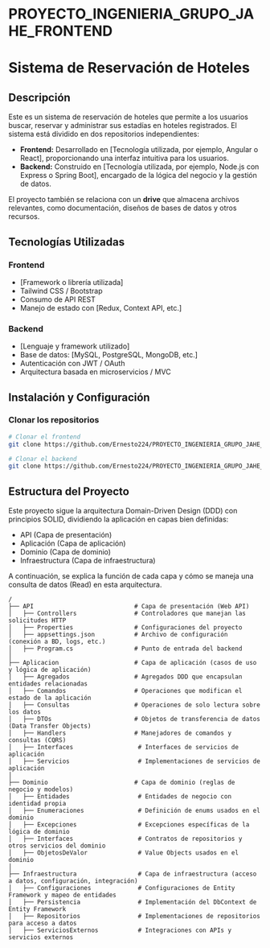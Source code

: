 # PROYECTO_INGENIERIA_GRUPO_JAHE_FRONTEND
# Sistema de Reservación de Hoteles

## Descripción
Este es un sistema de reservación de hoteles que permite a los usuarios buscar, reservar y administrar sus estadías en hoteles registrados. El sistema está dividido en dos repositorios independientes:

- **Frontend:** Desarrollado en [Tecnología utilizada, por ejemplo, Angular o React], proporcionando una interfaz intuitiva para los usuarios.
- **Backend:** Construido en [Tecnología utilizada, por ejemplo, Node.js con Express o Spring Boot], encargado de la lógica del negocio y la gestión de datos.

El proyecto también se relaciona con un **drive** que almacena archivos relevantes, como documentación, diseños de bases de datos y otros recursos.

## Tecnologías Utilizadas

### Frontend
- [Framework o librería utilizada]
- Tailwind CSS / Bootstrap
- Consumo de API REST
- Manejo de estado con [Redux, Context API, etc.]

### Backend
- [Lenguaje y framework utilizado]
- Base de datos: [MySQL, PostgreSQL, MongoDB, etc.]
- Autenticación con JWT / OAuth
- Arquitectura basada en microservicios / MVC

## Instalación y Configuración
### Clonar los repositorios
```bash
# Clonar el frontend
git clone https://github.com/Ernesto224/PROYECTO_INGENIERIA_GRUPO_JAHE_FRONTEND.git

# Clonar el backend
git clone https://github.com/Ernesto224/PROYECTO_INGENIERIA_GRUPO_JAHE_BACKEND.git
```

## Estructura del Proyecto
Este proyecto sigue la arquitectura Domain-Driven Design (DDD) con principios SOLID, dividiendo la aplicación en capas bien definidas:

- API (Capa de presentación)
- Aplicación (Capa de aplicación)
- Dominio (Capa de dominio)
- Infraestructura (Capa de infraestructura)

A continuación, se explica la función de cada capa y cómo se maneja una consulta de datos (Read) en esta arquitectura.
```
/
├── API                            # Capa de presentación (Web API)
│   ├── Controllers                # Controladores que manejan las solicitudes HTTP
│   ├── Properties                 # Configuraciones del proyecto
│   ├── appsettings.json           # Archivo de configuración (conexión a BD, logs, etc.)
│   ├── Program.cs                 # Punto de entrada del backend
│
├── Aplicacion                     # Capa de aplicación (casos de uso y lógica de aplicación)
│   ├── Agregados                  # Agregados DDD que encapsulan entidades relacionadas
│   ├── Comandos                   # Operaciones que modifican el estado de la aplicación
│   ├── Consultas                  # Operaciones de solo lectura sobre los datos
│   ├── DTOs                       # Objetos de transferencia de datos (Data Transfer Objects)
│   ├── Handlers                   # Manejadores de comandos y consultas (CQRS)
│   ├── Interfaces                  # Interfaces de servicios de aplicación
│   ├── Servicios                   # Implementaciones de servicios de aplicación
│
├── Dominio                        # Capa de dominio (reglas de negocio y modelos)
│   ├── Entidades                   # Entidades de negocio con identidad propia
│   ├── Enumeraciones               # Definición de enums usados en el dominio
│   ├── Excepciones                 # Excepciones específicas de la lógica de dominio
│   ├── Interfaces                  # Contratos de repositorios y otros servicios del dominio
│   ├── ObjetosDeValor              # Value Objects usados en el dominio
│
├── Infraestructura                 # Capa de infraestructura (acceso a datos, configuración, integración)
│   ├── Configuraciones             # Configuraciones de Entity Framework y mapeo de entidades
│   ├── Persistencia                # Implementación del DbContext de Entity Framework
│   ├── Repositorios                # Implementaciones de repositorios para acceso a datos
│   ├── ServiciosExternos           # Integraciones con APIs y servicios externos
```

